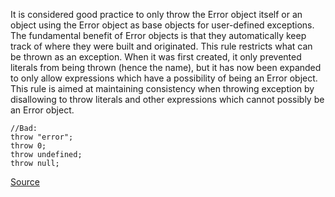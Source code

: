 It is considered good practice to only throw the Error object itself or an object using the Error object as base objects for user-defined exceptions. The fundamental benefit of Error objects is that they automatically keep track of where they were built and originated.
This rule restricts what can be thrown as an exception. When it was first created, it only prevented literals from being thrown (hence the name), but it has now been expanded to only allow expressions which have a possibility of being an Error object.
This rule is aimed at maintaining consistency when throwing exception by disallowing to throw literals and other expressions which cannot possibly be an Error object.


```
//Bad:
throw "error"; 
throw 0;
throw undefined;
throw null;

```

[Source](http://eslint.org/docs/rules/no-throw-literal)

